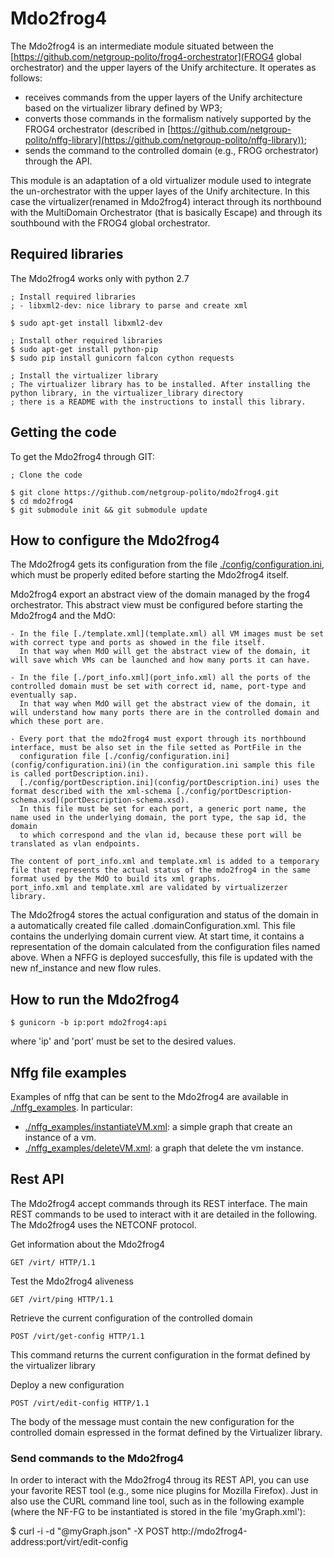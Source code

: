 # Mdo2frog4

The Mdo2frog4 is an intermediate module situated between the [https://github.com/netgroup-polito/frog4-orchestrator](FROG4 
global orchestrator) and the upper layers of the Unify architecture. It operates as follows:
  * receives commands from the upper layers of the Unify architecture based on the virtualizer 
    library defined by WP3;
  * converts those commands in the formalism natively supported by the FROG4 orchestrator
    (described in [https://github.com/netgroup-polito/nffg-library](https://github.com/netgroup-polito/nffg-library));
  * sends the command to the controlled domain (e.g., FROG orchestrator) through the API.

This module is an adaptation of a old virtualizer module used to integrate the un-orchestrator 
with the upper layes of the Unify architecture.
In this case the virtualizer(renamed in Mdo2frog4) interact through its northbound with the MultiDomain Orchestrator
(that is basically Escape) and through its southbound with the FROG4 global orchestrator.

## Required libraries

The Mdo2frog4 works only with python 2.7

	; Install required libraries
	; - libxml2-dev: nice library to parse and create xml
	
	$ sudo apt-get install libxml2-dev

	; Install other required libraries 
	$ sudo apt-get install python-pip
	$ sudo pip install gunicorn falcon cython requests

	; Install the virtualizer library
	; The virtualizer library has to be installed. After installing the python library, in the virtualizer_library directory 
	; there is a README with the instructions to install this library.

## Getting the code

To get the Mdo2frog4 through GIT:
	
	; Clone the code
	
	$ git clone https://github.com/netgroup-polito/mdo2frog4.git
	$ cd mdo2frog4
	$ git submodule init && git submodule update
	
## How to configure the Mdo2frog4

The Mdo2frog4 gets its configuration from the file [./config/configuration.ini](config/configuration.ini), 
which must be properly edited before starting the Mdo2frog4 itself.

Mdo2frog4 export an abstract view of the domain managed by the frog4 orchestrator. 
This abstract view must be configured before starting the Mdo2frog4 and the MdO:

	- In the file [./template.xml](template.xml) all VM images must be set with correct type and ports as showed in the file itself. 
	  In that way when MdO will get the abstract view of the domain, it will save which VMs can be launched and how many ports it can have. 

	- In the file [./port_info.xml](port_info.xml) all the ports of the controlled domain must be set with correct id, name, port-type and eventually sap.
	  In that way when MdO will get the abstract view of the domain, it will understand how many ports there are in the controlled domain and which these port are.

	- Every port that the mdo2frog4 must export through its northbound interface, must be also set in the file setted as PortFile in the 
	  configuration file [./config/configuration.ini](config/configuration.ini)(in the configuration.ini sample this file is called portDescription.ini).
	  [./config/portDescription.ini](config/portDescription.ini) uses the format described with the xml-schema [./config/portDescription-schema.xsd](portDescription-schema.xsd).
	  In this file must be set for each port, a generic port name, the name used in the underlying domain, the port type, the sap id, the domain
	  to which correspond and the vlan id, because these port will be translated as vlan endpoints.
	  
	The content of port_info.xml and template.xml is added to a temporary file that represents the actual status of the mdo2frog4 in the same format used by the MdO to build its xml graphs. 
	port_info.xml and template.xml are validated by virtualizerzer library.

The Mdo2frog4 stores the actual configuration and status of the domain in a automatically created file called .domainConfiguration.xml.
This file contains the underlying domain current view. At start time, it contains a representation of the domain calculated from the configuration files 
named above. When a NFFG is deployed succesfully, this file is updated with the new nf_instance and new flow rules.

## How to run the Mdo2frog4

	$ gunicorn -b ip:port mdo2frog4:api

where 'ip' and 'port' must be set to the desired values.


## Nffg file examples

Examples of nffg that can be sent to the Mdo2frog4 are available in [./nffg_examples](nffg_examples).
In particular:
  * [./nffg_examples/instantiateVM.xml](./nffg_examples/instantiateVM.xml):
    a simple graph that create an instance of a vm.
  * [./nffg_examples/deleteVM.xml](./nffg_examples/deleteVM.xml): 
    a graph that delete the vm instance.

## Rest API

The Mdo2frog4 accept commands through its REST interface. The main REST commands 
to be used to interact with it are detailed in the following.
The Mdo2frog4 uses the NETCONF protocol.

Get information about the Mdo2frog4

    GET /virt/ HTTP/1.1
    
Test the Mdo2frog4 aliveness

    GET /virt/ping HTTP/1.1

Retrieve the current configuration of the controlled domain

    POST /virt/get-config HTTP/1.1

This command returns the current configuration in the format defined by the virtualizer library

Deploy a new configuration 

    POST /virt/edit-config HTTP/1.1

The body of the message must contain the new configuration for the controlled domain 
espressed in the format defined by the Virtualizer library.

### Send commands to the Mdo2frog4
    
In order to interact with the Mdo2frog4 throug its REST API, you can use your favorite REST tool (e.g., some nice 
plugins for Mozilla Firefox). Just in also use the CURL command line tool, such as in the following example 
(where the NF-FG to be instantiated is stored in the file 'myGraph.xml'):

$ curl -i -d "@myGraph.json" -X POST  http://mdo2frog4-address:port/virt/edit-config
